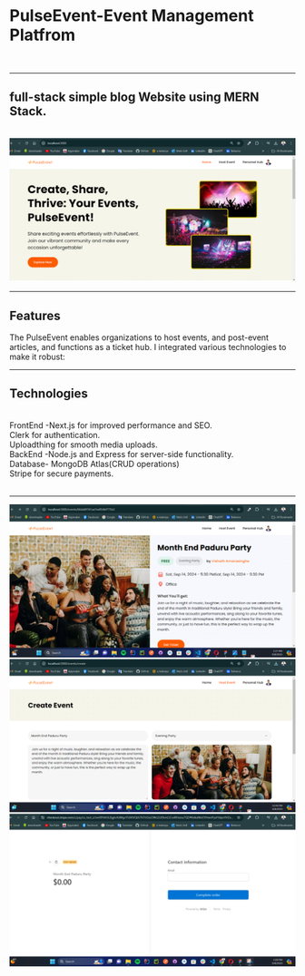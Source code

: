 # PulseEvent-Event Management Platfrom
<br>
<hr>
<h2>full-stack simple blog Website using MERN Stack.</h2>
<br>
<img src="screenshots/hero page.png" >
<br>

<hr>
<h2>Features</h2>
The PulseEvent enables organizations to host events, and post-event articles, and functions as a ticket hub. I integrated various technologies to make it robust:

<br>
<hr>
<h2>Technologies</h2>
<br>
FrontEnd -Next.js for improved performance and SEO.
<br>
Clerk for authentication.
<br>
Uploadthing for smooth media uploads.
<br>
BackEnd -Node.js and Express for server-side functionality.
<br>
Database- MongoDB Atlas(CRUD operations)
<br>
Stripe for secure payments.
<br>
<br>
<hr>
<img src="screenshots/event.png" >
<img src="screenshots/create event.png" >
<img src="screenshots/stripe payments.png" >
